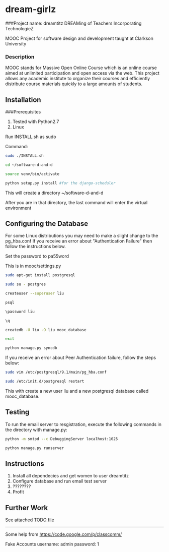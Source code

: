 dream-girlz
===========

###Project name: dreamtitz
DREAMing of Teachers Incorporating TechnologieZ

MOOC Project for software design and development taught at Clarkson University

### Description
MOOC stands for Massive Open Online Course which is an online course aimed at unlimited participation and open access via the web. This project allows any academic institute to organize their courses and efficiently distribute course materials quickly to a large amounts of students. 


Installation
----

###Prerequisites
1. Tested with Python2.7
2. Linux 

Run INSTALL.sh as sudo

Command:

```bash
sudo ./INSTALL.sh

cd ~/software-d-and-d

source venv/bin/activate

python setup.py install #for the django-scheduler
```

This will create a directory ~/software-d-and-d

After you are in that directory, the last command will enter the virtual environment

Configuring the Database
----
For some Linux distributions you may need to make a slight change to the pg_hba.conf
If you receive an error about "Authentication Failure" then follow the instructions below.

Set the password to pa55word

This is in mooc/settings.py

```bash
sudo apt-get install postgresql

sudo su - postgres

createuser --superuser liu

psql

\password liu

\q

createdb -U liu -O liu mooc_database

exit

python manage.py syncdb
```

If you receive an error about Peer Authentication failure, follow the steps below:

```bash
sudo vim /etc/postgresql/9.1/main/pg_hba.conf 

sudo /etc/init.d/postgresql restart
```

This with create a new user liu and a new postgresql database called mooc_database.

Testing
----
To run the email server to resgistration, execute the following commands in the
directory with manage.py:

```bash
python -m smtpd --c DebuggingServer localhost:1025

python manage.py runserver
```

Instructions
----
1. Install all dependecies and get women to user dreamtitz
2. Configure database and run email test server
3. ????????
4. Profit


Further Work
----
See attached 
[TODO file](./TODO)


---

Some help from https://code.google.com/p/classcomm/

Fake Accounts
username: admin
password: 1 
